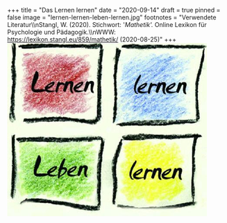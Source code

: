 +++
title = "Das Lernen lernen"
date = "2020-09-14"
draft = true
pinned = false
image = "lernen-lernen-leben-lernen.jpg"
footnotes = "Verwendete Literatur\\\nStangl, W. (2020). Stichwort: '*Mathetik'.* Online Lexikon für Psychologie und Pädagogik.\\\nWWW: <https://lexikon.stangl.eu/859/mathetik/> (2020-08-25)"
+++
![](lernen-lernen-leben-lernen.jpg)